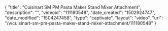 {
    "title": "Cuisinart SM PM Pasta Maker Stand Mixer Attachment",
    "description": "",
    "videoid": "111180548",
    "date_created": "1502924747",
    "date_modified": "1504247458",
    "type": "captivate",
    "layout": "video",
    "url": "\/v\/cuisinart-sm-pm-pasta-maker-stand-mixer-attachment\/111180548"
}